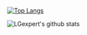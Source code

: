 [![Top Langs](https://github-readme-stats.vercel.app/api/top-langs/?username=LGexpert&show_icons=true&count_private=true&layout=compact&theme=dark)](https://github.com/LGexpert/github-readme-stats)  

![LGexpert's github stats](https://github-readme-stats.vercel.app/api?username=LGexpert&show_icons=true&count_private=true&theme=dark)  
